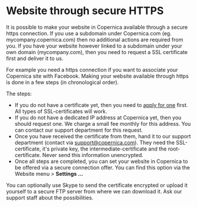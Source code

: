 # Website through secure HTTPS

It is possible to make your website in Copernica available through a
secure https connection. If you use a subdomain under Copernica.com (eg.
mycompany.copernica.com) then no additional actions are required from
you. If you have your website however linked to a subdomain under your
own domain (mycompany.com), then you need to request a SSL certificate
first and deliver it to us.

For example you need a https connection if you want to associate your
Copernica site with Facebook. Making your website available through
https is done in a few steps (in chronological order).

The steps:

-   If you do not have a certificate yet, then you need to [apply for
    one](https://www.google.com/#hl=en&gs_rn=7&gs_ri=psy-ab&tok=_IWNtiiaK2OLQfql5IgsQQ&cp=11&gs_id=1k&xhr=t&q=request+ssl+certificate&es_nrs=true&pf=p&output=search&sclient=psy-ab&oq=request+ssl&gs_l=&pbx=1&bav=on.2,or.r_cp.r_qf.&bvm=bv.44158598,d.ZWU&fp=3250b750bf5d41db&biw=1280&bih=899)
    first. All types of SSL-certificates will work.
-   If you do not have a dedicated IP address at Copernica yet, then you
    should request one. We charge a small fee monthly for this address.
    You can contact our support department for this request.
-   Once you have received the certificate from them, hand it to our
    support department (contact via support@copernica.com). They need
    the SSL-certificate, it's private key, the intermediate-certificate
    and the root-certificate. Never send this information unencrypted.
-   Once all steps are completed, you can set your website in Copernica
    to be offered via a secure connection offer. You can find this
    option via the Website menu \> **Settings ...**

You can optionally use Skype to send the certificate encrypted or upload
it yourself to a secure FTP server from where we can download it. Ask
our support staff about the possibilities.
